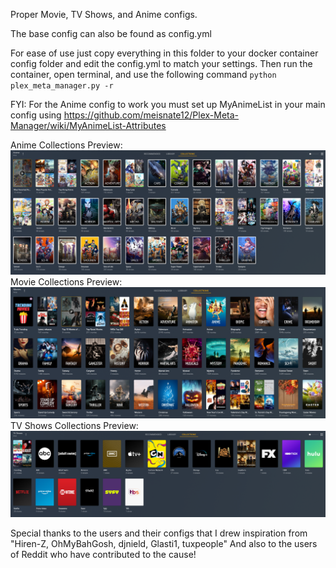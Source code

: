 Proper Movie, TV Shows, and Anime configs.

The base config can also be found as config.yml 

For ease of use just copy everything in this folder to your docker container config folder and edit the config.yml to match your settings. Then run the container, open terminal, and use the following command ```python plex_meta_manager.py -r```

FYI: For the Anime config to work you must set up MyAnimeList in your main config using https://github.com/meisnate12/Plex-Meta-Manager/wiki/MyAnimeList-Attributes

Anime Collections Preview: <br>
![Anime](Anime.png)
<br>
Movie Collections Preview: <br>
![Movies](Movies.png)
<br>
TV Shows Collections Preview: <br>
![TV Shows](TV.png)

Special thanks to the users and their configs that I drew inspiration from
"Hiren-Z, OhMyBahGosh, djnield, Glasti1, tuxpeople" 
And also to the users of Reddit who have contributed to the cause!
